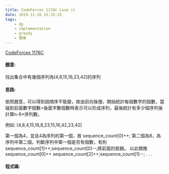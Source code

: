 ```yaml
---
title: CodeForces 1176C Lose it
date: 2019-11-26 15:35:15
tags:
    - dp
    - implementation
    - greedy
    - 簡單
---
```

[CodeForces 1176C](http://codeforces.com/problemset/problem/1176/C)
<!-- more -->

#### 題意:
找出集合中有幾個序列為[4,8,15,16,23,42]的序列

#### 思路:
依照題意，可以得到說順序不能變，故由前向後搜，開始統計每個數字的個數，當碰到前面數字個數>後面字數個數時表示可以形成序列，最後統計有多少個序列後計算n-6*序列數。

例如:
[4,8,4,15,16,8,23,15,16,42,23,42]

第一個為4，並且4為序列的第一個，故 sequence_count[0]++;
第二個為8，為序列中第二個，判斷序列中第一個是否有個數，有則 sequence_count[1]++;sequence_count[0]--;將前面的抵銷。
以此類推
sequence_count[0]++
sequence_count[2]++;sequence_count[1]--;
.
.
.

#### 程式碼:
<script src="https://gist.github.com/Daviswww/d83328cdf1580e2bed0b468b045ac0bd.js"></script>